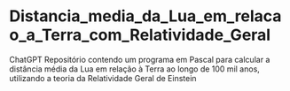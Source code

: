 # Distancia_media_da_Lua_em_relacao_a_Terra_com_Relatividade_Geral
ChatGPT Repositório contendo um programa em Pascal para calcular a distância média da Lua em relação à Terra ao longo de 100 mil anos, utilizando a teoria da Relatividade Geral de Einstein
